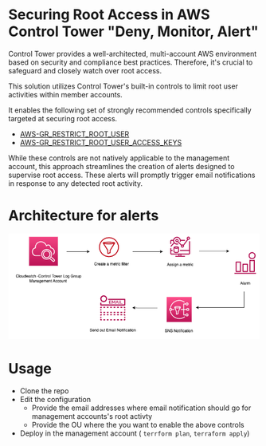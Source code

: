 # Securing Root Access in AWS Control Tower "Deny, Monitor, Alert"

Control Tower provides a well-architected, multi-account AWS environment based on security and compliance best practices. Therefore, it's crucial to safeguard and closely watch over root access.

This solution utilizes Control Tower's built-in controls to limit root user activities within member accounts. 

It enables the following set of strongly recommended controls specifically targeted at securing root access.
- [AWS-GR_RESTRICT_ROOT_USER](https://docs.aws.amazon.com/controltower/latest/userguide/control-metadata-tables.html#AWS-GR_RESTRICT_ROOT_USER)
- [AWS-GR_RESTRICT_ROOT_USER_ACCESS_KEYS](https://docs.aws.amazon.com/controltower/latest/userguide/control-metadata-tables.html#AWS-GR_RESTRICT_ROOT_USER_ACCESS_KEYS)

While these controls are not natively applicable to the management account, this approach streamlines the creation of alerts designed to supervise root access. These alerts will promptly trigger email notifications in response to any detected root activity.

# Architecture for alerts 
![High level architecture](alerts-architecture.png)

# Usage

- Clone the repo 
- Edit the configuration 
    - Provide the email addresses where email notification should go for management accounts's root activty 
    - Provide the OU where the you want to enable the above controls
- Deploy in the management account ( `terrform plan`, `terraform apply`)
